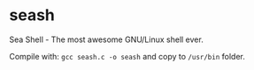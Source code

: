 seash
=====

Sea Shell - The most awesome GNU/Linux shell ever.

Compile with: <code>gcc seash.c -o seash</code> and copy to <code>/usr/bin</code> folder.
